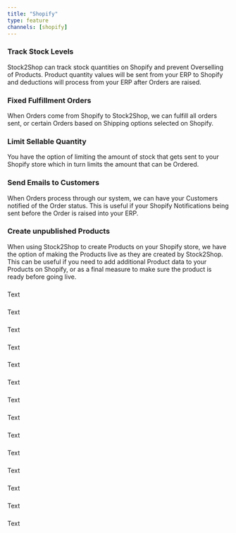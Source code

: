 ```yaml
---
title: "Shopify"
type: feature
channels: [shopify]
---
```


<!-- 

api_key
channel_domain
password
block_image_enabled
add_all_orders
hmac_shared_secret
set_param_[x]
order_use_system_price_tier

-->

<!-- inventory_management -->
### Track Stock Levels
Stock2Shop can track stock quantities on Shopify and prevent Overselling of Products. 
Product quantity values will be sent from your ERP to Shopify and deductions will process from your ERP after Orders are raised. 

<!-- queue_fulfill_odder -->
### Fixed Fulfillment Orders
When Orders come from Shopify to Stock2Shop, we can fulfill all orders sent, or certain Orders based on Shipping options selected on Shopify.

<!-- qty_limit_upper -->
### Limit Sellable Quantity
You have the option of limiting the amount of stock that gets sent to your Shopify store which in turn limits the amount that can be Ordered.

<!-- send_customer_email -->
### Send Emails to Customers
When Orders process through our system, we can have your Customers notified of the Order status. 
This is useful if your Shopify Notifications being sent before the Order is raised into your ERP.

<!-- hide_product_enabled -->
### Create unpublished Products
When using Stock2Shop to create Products on your Shopify store, we have the option of making the Products live as they are created by Stock2Shop.
This can be useful if you need to add additional Product data to your Products on Shopify, or as a final measure to make sure the product is ready before going live.

<!-- ignore_category_enabled -->
### 
Text

<!-- auto_sync -->
### 
Text

<!--
order_use_system_price
order_use_system_price_tax
-->
### 
Text

<!-- order_remove_unlinked_items -->
### 
Text

<!--
order_fixed_shipping_price
order_fixed_shipping_tax
-->
### 
Text

<!-- default_fulfillmentservice_id -->
### 
Text

<!-- group_duplicate_order_items -->
### 
Text

<!-- delete_product_enabled -->
### 
Text

<!-- use_location_api -->
### 
Text

<!-- check_order_items_linked -->
### 
Text

<!-- fulfillment_map -->
### 
Text

<!-- compare_at_price -->
### 
Text

<!-- order_code_prefix -->
### 
Text

<!-- line_item_discounts -->
### 
Text